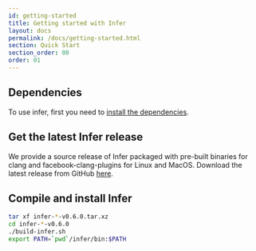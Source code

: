 ```yaml
---
id: getting-started
title: Getting started with Infer
layout: docs
permalink: /docs/getting-started.html
section: Quick Start
section_order: 00
order: 01
---
```


## Dependencies

To use infer, first you need to [install the dependencies](https://github.com/facebook/infer/blob/master/INSTALL.md#install-the-dependencies).

## Get the latest Infer release

We provide a source release of Infer packaged with pre-built binaries for clang and facebook-clang-plugins for Linux and MacOS. Download the latest release from GitHub [here](https://github.com/facebook/infer/releases/latest/).

## Compile and install Infer

```bash
tar xf infer-*-v0.6.0.tar.xz
cd infer-*-v0.6.0
./build-infer.sh
export PATH=`pwd`/infer/bin:$PATH
```
